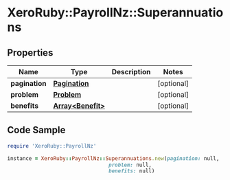 # XeroRuby::PayrollNz::Superannuations

## Properties

Name | Type | Description | Notes
------------ | ------------- | ------------- | -------------
**pagination** | [**Pagination**](Pagination.md) |  | [optional] 
**problem** | [**Problem**](Problem.md) |  | [optional] 
**benefits** | [**Array&lt;Benefit&gt;**](Benefit.md) |  | [optional] 

## Code Sample

```ruby
require 'XeroRuby::PayrollNz'

instance = XeroRuby::PayrollNz::Superannuations.new(pagination: null,
                                 problem: null,
                                 benefits: null)
```


